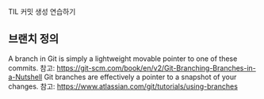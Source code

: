 TIL 커밋 생성 연습하기

## 브랜치 정의

A branch in Git is simply a lightweight movable pointer to one of these commits.
참고: https://git-scm.com/book/en/v2/Git-Branching-Branches-in-a-Nutshell
Git branches are effectively a pointer to a snapshot of your changes.
참고: https://www.atlassian.com/git/tutorials/using-branches
